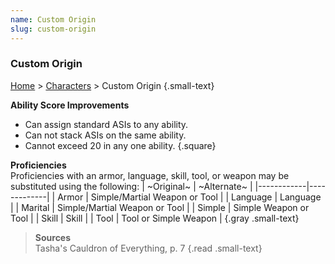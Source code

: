```yaml
---
name: Custom Origin
slug: custom-origin
---
```

### Custom Origin
[Home](dm-operations-center) > [Characters](characters) > Custom Origin {.small-text}

**Ability Score Improvements**
- Can assign standard ASIs to any ability.
- Can not stack ASIs on the same ability.
- Cannot exceed 20 in any one ability.
{.square}

**Proficiencies**<br/>
Proficiencies with an armor, language, skill, tool, or weapon may be substituted using the following:
| ~Original~ | ~Alternate~ |
|------------|-------------|
| Armor      | Simple/Martial Weapon or Tool |
| Language   | Language |
| Marital    | Simple/Martial Weapon or Tool | 
| Simple     | Simple Weapon or Tool |
| Skill      | Skill |
| Tool       | Tool or Simple Weapon |
{.gray .small-text}

> **Sources** <br/>
> Tasha's Cauldron of Everything, p. 7
{.read .small-text}

